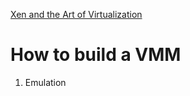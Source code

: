 [ Xen and the Art of Virtualization](https://www.google.com/url?sa=t&rct=j&q=&esrc=s&source=web&cd=2&cad=rja&uact=8&ved=0ahUKEwjl4dyQ5vPKAhWDKWMKHShaDJsQFggmMAE&url=http%3A%2F%2Flass.cs.umass.edu%2F~shenoy%2Fcourses%2Ffall07%2Fpapers%2Fxen.pdf&usg=AFQjCNFpaEETsZwSNjP507dnLw1UjkCAJg&sig2=HCV8m1LePZOCZNlUpbgQrg&bvm=bv.114195076,d.cGc)

# How to build a VMM

1. Emulation
